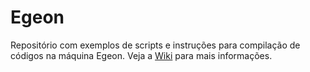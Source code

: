 # Egeon
Repositório com exemplos de scripts e instruções para compilação de códigos na máquina Egeon. Veja a [Wiki](https://github.com/GAD-DIMNT-CPTEC/Egeon/wiki/Ambiente-de-Computa%C3%A7%C3%A3o-da-Egeon) para mais informações.
